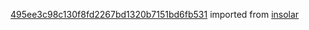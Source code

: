 [495ee3c98c130f8fd2267bd1320b7151bd6fb531](https://github.com/insolar/insolar/commit/495ee3c98c130f8fd2267bd1320b7151bd6fb531) imported from [insolar](https://github.com/insolar/insolar)
